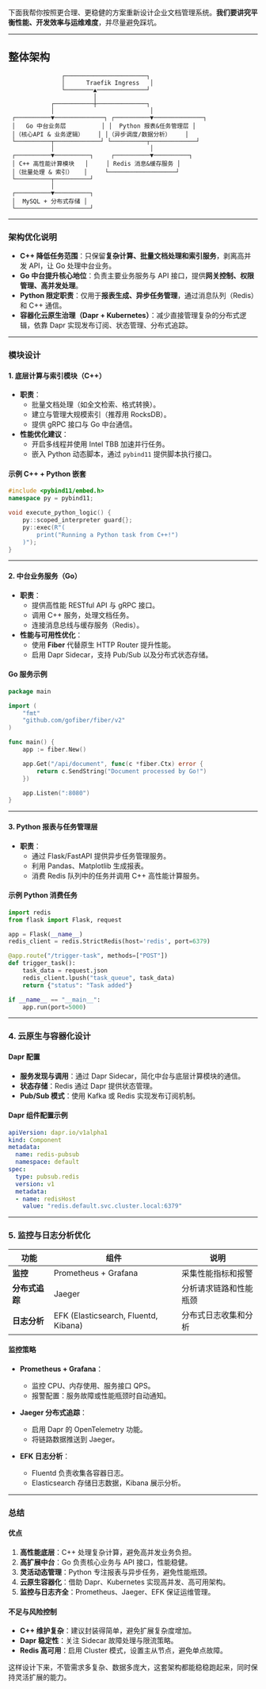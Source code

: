 下面我帮你按照更合理、更稳健的方案重新设计企业文档管理系统。**我们要讲究平衡性能、开发效率与运维难度**，并尽量避免踩坑。

---

## **整体架构**

```
               ┌───────────────────────┐
               │      Traefik Ingress   │
               └────────▲──────────────┘
                        │
            ┌───────────┼──────────────┐
            │                           │
 ┌──────────▼──────────────┐ ┌──────────▼──────────────┐
 │   Go 中台业务层          │ │  Python 报表&任务管理层 │
 │（核心API & 业务逻辑）    │ │（异步调度/数据分析）    │
 └──────────┬─────────────┘ └──────────┬─────────────┘
            │                           │
 ┌──────────▼──────────┐     ┌──────────▼──────────┐
 │ C++ 高性能计算模块   │     │ Redis 消息&缓存服务 │
 │（批量处理 & 索引）   │     └───────────────────┘
 └──────────┬──────────┘
            │
 ┌──────────▼──────────┐ 
 │  MySQL + 分布式存储 │  
 └─────────────────────┘ 
```

---

### **架构优化说明**
- **C++ 降低任务范围**：只保留**复杂计算、批量文档处理和索引服务**，剥离高并发 API，让 Go 处理中台业务。
- **Go 中台提升核心地位**：负责主要业务服务与 API 接口，提供**网关控制、权限管理、高并发处理**。
- **Python 限定职责**：仅用于**报表生成、异步任务管理**，通过消息队列（Redis）和 C++ 通信。
- **容器化云原生治理（Dapr + Kubernetes）**：减少直接管理复杂的分布式逻辑，依靠 Dapr 实现发布订阅、状态管理、分布式追踪。

---

### **模块设计**
#### **1. 底层计算与索引模块（C++）**
- **职责**：
  - 批量文档处理（如全文检索、格式转换）。
  - 建立与管理大规模索引（推荐用 RocksDB）。
  - 提供 gRPC 接口与 Go 中台通信。
- **性能优化建议**：
  - 开启多线程并使用 Intel TBB 加速并行任务。
  - 嵌入 Python 动态脚本，通过 `pybind11` 提供脚本执行接口。

#### **示例 C++ + Python 嵌套**
```cpp
#include <pybind11/embed.h>
namespace py = pybind11;

void execute_python_logic() {
    py::scoped_interpreter guard{};
    py::exec(R"(
        print("Running a Python task from C++!")
    )");
}
```

---

#### **2. 中台业务服务（Go）**
- **职责**：
  - 提供高性能 RESTful API 与 gRPC 接口。
  - 调用 C++ 服务，处理文档任务。
  - 连接消息总线与缓存服务（Redis）。
- **性能与可用性优化**：
  - 使用 **Fiber** 代替原生 HTTP Router 提升性能。
  - 启用 Dapr Sidecar，支持 Pub/Sub 以及分布式状态存储。

#### **Go 服务示例**
```go
package main

import (
    "fmt"
    "github.com/gofiber/fiber/v2"
)

func main() {
    app := fiber.New()

    app.Get("/api/document", func(c *fiber.Ctx) error {
        return c.SendString("Document processed by Go!")
    })

    app.Listen(":8080")
}
```

---

#### **3. Python 报表与任务管理层**
- **职责**：
  - 通过 Flask/FastAPI 提供异步任务管理服务。
  - 利用 Pandas、Matplotlib 生成报表。
  - 消费 Redis 队列中的任务并调用 C++ 高性能计算服务。
  
#### **示例 Python 消费任务**
```python
import redis
from flask import Flask, request

app = Flask(__name__)
redis_client = redis.StrictRedis(host='redis', port=6379)

@app.route("/trigger-task", methods=["POST"])
def trigger_task():
    task_data = request.json
    redis_client.lpush("task_queue", task_data)
    return {"status": "Task added"}

if __name__ == "__main__":
    app.run(port=5000)
```

---

### **4. 云原生与容器化设计**
#### **Dapr 配置**
- **服务发现与调用**：通过 Dapr Sidecar，简化中台与底层计算模块的通信。
- **状态存储**：Redis 通过 Dapr 提供状态管理。
- **Pub/Sub 模式**：使用 Kafka 或 Redis 实现发布订阅机制。

#### **Dapr 组件配置示例**
```yaml
apiVersion: dapr.io/v1alpha1
kind: Component
metadata:
  name: redis-pubsub
  namespace: default
spec:
  type: pubsub.redis
  version: v1
  metadata:
  - name: redisHost
    value: "redis.default.svc.cluster.local:6379"
```

---

### **5. 监控与日志分析优化**
| 功能 | 组件 | 说明 |
|------|------|------|
| **监控** | Prometheus + Grafana | 采集性能指标和报警 |
| **分布式追踪** | Jaeger | 分析请求链路和性能瓶颈 |
| **日志分析** | EFK (Elasticsearch, Fluentd, Kibana) | 分布式日志收集和分析 |

#### **监控策略**
- **Prometheus + Grafana**：
  - 监控 CPU、内存使用、服务接口 QPS。
  - 报警配置：服务故障或性能瓶颈时自动通知。
  
- **Jaeger 分布式追踪**：
  - 启用 Dapr 的 OpenTelemetry 功能。
  - 将链路数据推送到 Jaeger。

- **EFK 日志分析**：
  - Fluentd 负责收集各容器日志。
  - Elasticsearch 存储日志数据，Kibana 展示分析。

---

### **总结**
#### **优点**
1. **高性能底层**：C++ 处理复杂计算，避免高并发业务负担。
2. **高扩展中台**：Go 负责核心业务与 API 接口，性能稳健。
3. **灵活动态管理**：Python 专注报表与异步任务，避免性能瓶颈。
4. **云原生容器化**：借助 Dapr、Kubernetes 实现高并发、高可用架构。
5. **监控与日志齐全**：Prometheus、Jaeger、EFK 保证运维管理。

#### **不足与风险控制**
- **C++ 维护复杂**：建议封装得简单，避免扩展复杂度增加。
- **Dapr 稳定性**：关注 Sidecar 故障处理与限流策略。
- **Redis 高可用**：启用 Cluster 模式，设置主从节点，避免单点故障。

这样设计下来，不管需求多复杂、数据多庞大，这套架构都能稳稳跑起来，同时保持灵活扩展的能力。
